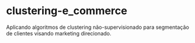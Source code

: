 # clustering-e_commerce
Aplicando algoritmos de clustering não-supervisionado para segmentação de clientes visando marketing direcionado.
